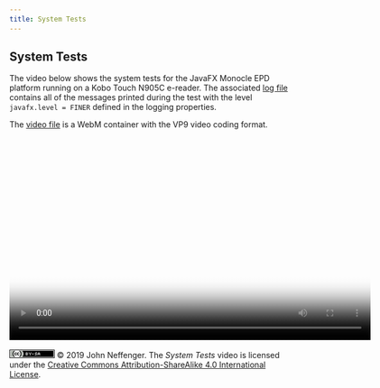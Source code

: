 ```yaml
---
title: System Tests
---
```


## System Tests

The video below shows the system tests for the JavaFX Monocle EPD platform running on a Kobo Touch N905C e-reader. The associated [log file](logs/test-2019-03-22.log) contains all of the messages printed during the test with the level `javafx.level = FINER` defined in the logging properties.

The [video file](videos/test-2019-03-22.webm "Download") is a WebM container with the VP9 video coding format.

<video src="videos/test-2019-03-22.webm" poster="images/test-2019-03-22-360.png" width="640" height="360" controls>
<p><em>To watch the video here, your browser must support the WebM format with VP9 encoding.</em></p>
</video>

[![CC BY-SA 4.0](images/by-sa.png)](http://creativecommons.org/licenses/by-sa/4.0/) © 2019 John Neffenger. The *System Tests* video is licensed under the [Creative Commons Attribution-ShareAlike 4.0 International License](http://creativecommons.org/licenses/by-sa/4.0/).
